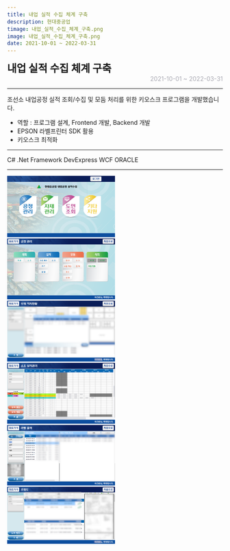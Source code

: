 ```yaml
---
title: 내업 실적 수집 체계 구축
description: 현대중공업
timage: 내업_실적_수집_체계_구축.png
image: 내업_실적_수집_체계_구축.png
date: 2021-10-01 ~ 2022-03-31
---
```


<div style="font-weight: bold; font-size: 1.5rem">내업 실적 수집 체계 구축</div>
<div style="text-align: right; color: #aaaab3">2021-10-01 ~ 2022-03-31</div>



---

조선소 내업공정 실적 조회/수집 및 모둠 처리를 위한 키오스크 프로그램을 개발했습니다.

- 역할 : 프로그램 설계, Frontend 개발, Backend 개발
- EPSON 라벨프린터 SDK 활용
- 키오스크 최적화

---

<div class="hyde tags skills">
    <a class="hyde tag">C#</a>
    <a class="hyde tag">.Net Framework</a>
    <a class="hyde tag">DevExpress</a>
    <a class="hyde tag">WCF</a>
    <a class="hyde tag">ORACLE</a>
</div>

---

<img
    class="hyde page-image"
    src="/assets/images/projects/내업_실적_수집_체계_구축_메인화면.png"
    alt="{{ page.image | split: '.' | first }}"
    width="50%"
    height="50%"
/>
<img
    class="hyde page-image"
    src="/assets/images/projects/내업_실적_수집_체계_구축_메뉴화면.png"
    alt="{{ page.image | split: '.' | first }}"
    width="50%"
    height="50%"
/>
<img
    class="hyde page-image"
    src="/assets/images/projects/내업_실적_수집_체계_구축_실적조회.png"
    alt="{{ page.image | split: '.' | first }}"
    width="50%"
    height="50%"
/>
<img
    class="hyde page-image"
    src="/assets/images/projects/내업_실적_수집_체계_구축_실적수집.png"
    alt="{{ page.image | split: '.' | first }}"
    width="50%"
    height="50%"
/>
<img
    class="hyde page-image"
    src="/assets/images/projects/내업_실적_수집_체계_구축_라벨프린터연동.png"
    alt="{{ page.image | split: '.' | first }}"
    width="50%"
    height="50%"
/>
<img
    class="hyde page-image"
    src="/assets/images/projects/내업_실적_수집_체계_구축_pdf뷰어.png"
    alt="{{ page.image | split: '.' | first }}"
    width="50%"
    height="50%"
/>
